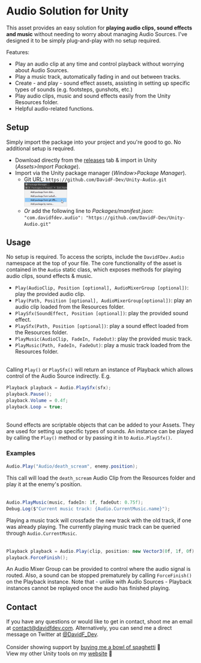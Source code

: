 # Audio Solution for Unity
This asset provides an easy solution for **playing audio clips, sound effects and music** without needing to worry about managing Audio Sources. I've designed it to be simply plug-and-play with no setup required.

Features:
- Play an audio clip at any time and control playback without worrying about Audio Sources.
- Play a music track, automatically fading in and out between tracks.
- Create - and play - sound effect assets, assisting in setting up specific types of sounds (e.g. footsteps, gunshots, etc.)
- Play audio clips, music and sound effects easily from the Unity Resources folder.
- Helpful audio-related functions.

## Setup
Simply import the package into your project and you're good to go. No additional setup is required.
- Download directly from the [releases](https://github.com/DavidF-Dev/Unity-Audio/releases) tab & import in Unity (<i>Assets>Import Package</i>).
- Import via the Unity package manager (<i>Window>Package Manager</i>).
  - Git URL: ``https://github.com/DavidF-Dev/Unity-Audio.git``</br>
    <img src="/.github/install1.png" alt="Package manager install" width="25%"></src>
  - <i>Or</i> add the following line to <i>Packages/manifest.json</i>:</br>``"com.davidfdev.audio": "https://github.com/DavidF-Dev/Unity-Audio.git"``

## Usage
No setup is required. To access the scripts, include the ``DavidFDev.Audio`` namespace at the top of your file. The core functionality of the asset is contained in the ``Audio`` static class, which exposes methods for playing audio clips, sound effects & music.
- ``Play(AudioClip, Position [optional], AudioMixerGroup [optional])``: play the provided audio clip.
- ``Play(Path, Position [optional], AudioMixerGroup[optional])``: play an audio clip loaded from the Resources folder.
- ``PlaySfx(SoundEffect, Position [optional])``: play the provided sound effect.
- ``PlaySfx(Path, Position [optional])``: play a sound effect loaded from the Resources folder.
- ``PlayMusic(AudioClip, FadeIn, FadeOut)``: play the provided music track.
- ``PlayMusic(Path, FadeIn, FadeOut)``: play a music track loaded from the Resources folder.

</br>Calling ``Play()`` or ``PlaySfx()`` will return an instance of Playback which allows control of the Audio Source indirectly.
E.g.
```cs
Playback playback = Audio.PlaySfx(sfx);
playback.Pause();
playback.Volume = 0.4f;
playback.Loop = true;
```

</br>Sound effects are scriptable objects that can be added to your Assets. They are used for setting up specific types of sounds. An instance can be played by calling the ``Play()`` method or by passing it in to ``Audio.PlaySfx()``.

### Examples
```cs
Audio.Play("Audio/death_scream", enemy.position);
```
This call will load the `death_scream` Audio Clip from the Resources folder and play it at the enemy's position.
</br></br>
```cs
Audio.PlayMusic(music, fadeIn: 1f, fadeOut: 0.75f);
Debug.Log($"Current music track: {Audio.CurrentMusic.name}");
```
Playing a music track will crossfade the new track with the old track, if one was already playing. The currently playing music track can be queried through ``Audio.CurrentMusic``.
</br></br>
```cs
Playback playback = Audio.Play(clip, position: new Vector3(0f, 1f, 0f), output: output);
playback.ForceFinish();
```
An Audio Mixer Group can be provided to control where the audio signal is routed. Also, a sound can be stopped prematurely by calling ``ForceFinish()`` on the Playback instance. Note that - unlike with Audio Sources - Playback instances cannot be replayed once the audio has finished playing.

## Contact
If you have any questions or would like to get in contact, shoot me an email at contact@davidfdev.com. Alternatively, you can send me a direct message on Twitter at [@DavidF_Dev](https://twitter.com/DavidF_Dev).</br></br>
Consider showing support by [buying me a bowl of spaghetti](https://www.buymeacoffee.com/davidfdev) 🍝</br>
View my other Unity tools on my [website](https://www.davidfdev.com/tools) 🔨
